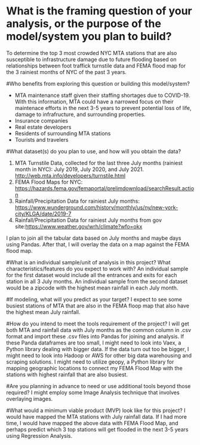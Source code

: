 # What is the framing question of your analysis, or the purpose of the model/system you plan to build?
To determine the top 3 most crowded NYC MTA stations that are also susceptible to infrastructure damage due to future flooding based on relationships between foot traffick turnstile data and FEMA flood map for the 3 rainiest months of NYC of the past 3 years. 

#Who benefits from exploring this question or building this model/system?
- MTA maintenance staff given their staffing shortages due to COVID-19. With this information, MTA could have a narrowed focus on their maintenace efforts in the next 3-5 years to prevent potential loss of life, damage to infrafructure, and surrounding properties. 
- Insurance companies
- Real estate developers
- Residents of surrounding MTA stations
- Tourists and travelers

#What dataset(s) do you plan to use, and how will you obtain the data?
1) MTA Turnstile Data, collected for the last three July months (rainiest month in NYC): July 2019, July 2020, and July 2021. http://web.mta.info/developers/turnstile.html
2) FEMA Flood Maps for NYC: https://hazards.fema.gov/femaportal/prelimdownload/searchResult.action
3) Rainfall/Precipitation Data for rainiest July months: https://www.wunderground.com/history/monthly/us/ny/new-york-city/KLGA/date/2019-7
4) Rainfall/Precipitation Data for rainiest July months from gov site:https://www.weather.gov/wrh/climate?wfo=okx

I plan to join all the tabular data based on July months and maybe days using Pandas. After that, I will overlay the data on a map against the FEMA flood map. 

#What is an individual sample/unit of analysis in this project? What characteristics/features do you expect to work with?
An individual sample for the first dataset would include all the entrances and exits for each station in all 3 July months. An individual sample from the second dataset would be a zipcode with the highest mean rainfall in each July month. 

#If modeling, what will you predict as your target?
I expect to see some busiest stations of MTA that are also in the FEMA floop map that also have the highest mean July rainfall. 

#How do you intend to meet the tools requirement of the project?
I will get both MTA and rainfall data with July months as the common column in .csv format and import these .csv files into Pandas for joining and analysis. If these Panda dataframes are too small, I might need to look into Vaex, a Python library dealing with bigger data. If the data turn out too be bigger, I might need to look into Hadoop or AWS for other big data warehousing and scraping solutions. I might need to utilize geopy, a Python library for mapping geographic locations to connect my FEMA Flood Map with the stations with highest rainfall that are also busiest. 

#Are you planning in advance to need or use additional tools beyond those required?
I might employ some Image Analysis technique that involves overlaying images. 

#What would a minimum viable product (MVP) look like for this project?
I would have mapped the MTA stations with July rainfall data. If I had more time, I would have mapped the above data with FEMA Flood Map, and perhaps predict which 3 top stations will get flooded in the next 3-5 years using Regression Analysis. 



